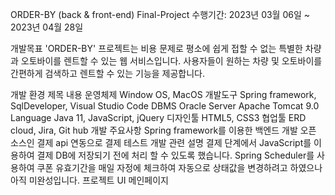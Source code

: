 ORDER-BY (back & front-end)
Final-Project
수행기간: 2023년 03월 06일 ~ 2023년 04월 28일

개발목표
'ORDER-BY' 프로젝트는 비용 문제로 평소에 쉽게 접할 수 없는 특별한 차량과 오토바이를 렌트할 수 있는 웹 서비스입니다.
사용자들이 원하는 차량 및 오토바이를 간편하게 검색하고 렌트할 수 있는 기능을 제공합니다.

개발 환경
제목	내용
운영체제	Window OS, MacOS
개발도구	Spring framework, SqlDeveloper, Visual Studio Code
DBMS	Oracle
Server	Apache Tomcat 9.0
Language	Java 11, JavaScript, jQuery
디자인툴	HTML5, CSS3
협업툴	ERD cloud, Jira, Git hub
개발 주요사항
Spring framework를 이용한 백엔드 개발
오픈 소스인 결제 api 연동으로 결제 테스트
개발 관련 설명
결제 단계에서 JavaScript를 이용하여 결제 DB에 저장되기 전에 처리 할 수 있도록 했습니다.
Spring Scheduler를 사용하여 쿠폰 유효기간을 매일 자정에 체크하여 자동으로 상태값을 변경하려고 하였으나 아직 미완성입니다.
프로젝트 UI
메인페이지

